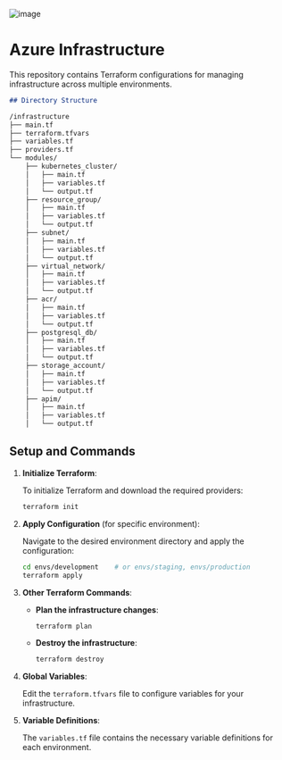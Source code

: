 
![image](https://github.com/user-attachments/assets/8c585ab5-62b2-4b28-b563-1105a723e318)


# Azure Infrastructure

This repository contains Terraform configurations for managing infrastructure across multiple environments.

```markdown
## Directory Structure

/infrastructure
├── main.tf
├── terraform.tfvars
├── variables.tf
├── providers.tf
└── modules/
    ├── kubernetes_cluster/
    │   ├── main.tf
    │   ├── variables.tf
    │   └── output.tf
    ├── resource_group/
    │   ├── main.tf
    │   ├── variables.tf
    │   └── output.tf
    ├── subnet/
    │   ├── main.tf
    │   ├── variables.tf
    │   └── output.tf
    ├── virtual_network/
    │   ├── main.tf
    │   ├── variables.tf
    │   └── output.tf
    ├── acr/
    │   ├── main.tf
    │   ├── variables.tf
    │   └── output.tf
    ├── postgresql_db/
    │   ├── main.tf
    │   ├── variables.tf
    │   └── output.tf
    ├── storage_account/
    │   ├── main.tf
    │   ├── variables.tf
    │   └── output.tf
    ├── apim/
    │   ├── main.tf
    │   ├── variables.tf
    │   └── output.tf
```

## Setup and Commands

1. **Initialize Terraform**:

   To initialize Terraform and download the required providers:

   ```bash
   terraform init
   ```

2. **Apply Configuration** (for specific environment):

   Navigate to the desired environment directory and apply the configuration:

   ```bash
   cd envs/development    # or envs/staging, envs/production
   terraform apply
   ```

3. **Other Terraform Commands**:

   - **Plan the infrastructure changes**:

     ```bash
     terraform plan
     ```

   - **Destroy the infrastructure**:

     ```bash
     terraform destroy
     ```

4. **Global Variables**:

   Edit the `terraform.tfvars` file to configure variables for your infrastructure.

5. **Variable Definitions**:

   The `variables.tf` file contains the necessary variable definitions for each environment.
   
